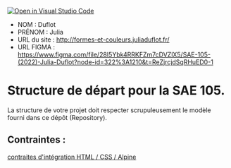 [![Open in Visual Studio Code](https://classroom.github.com/assets/open-in-vscode-c66648af7eb3fe8bc4f294546bfd86ef473780cde1dea487d3c4ff354943c9ae.svg)](https://classroom.github.com/online_ide?assignment_repo_id=9709124&assignment_repo_type=AssignmentRepo)
- NOM : Duflot
- PRÉNOM : Julia
- URL du site : http://formes-et-couleurs.juliaduflot.fr/
- URL FIGMA : https://www.figma.com/file/28I5Ybk4RRKFZm7cDVZlX5/SAE-105-(2022)-Julia-Duflot?node-id=322%3A1210&t=ReZjrcjdSqRHuED0-1

# Structure de départ pour la SAE 105.

La structure de votre projet doit respecter scrupuleusement le modèle fourni dans ce dépôt (Repository).

## Contraintes :
[contraites d'intégration HTML / CSS / Alpine](https://moodle.univ-fcomte.fr/mod/page/view.php?id=645799)
